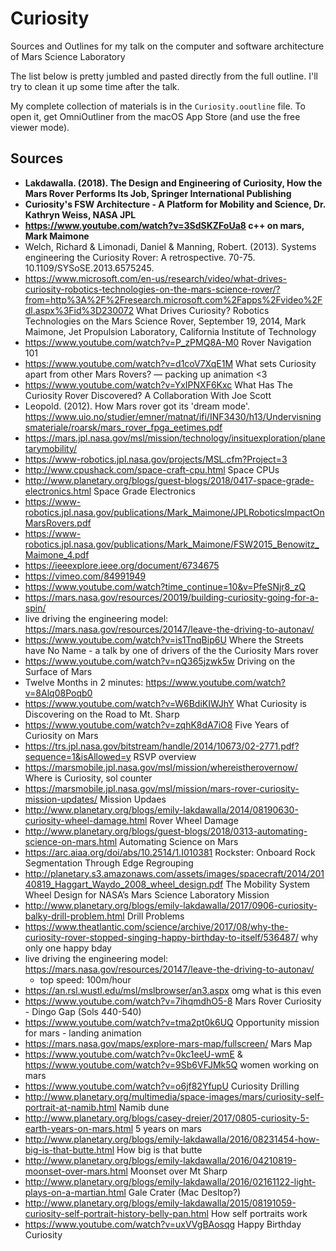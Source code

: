 # Curiosity
Sources and Outlines for my talk on the computer and software architecture of Mars Science Laboratory

The list below is pretty jumbled and pasted directly from the full outline. I'll try to clean it up some time after the talk.

My complete collection of materials is in the `Curiosity.ooutline` file. To open it, get OmniOutliner from the macOS App Store (and use the free viewer mode). 

## Sources

- **Lakdawalla. (2018). The Design and Engineering of Curiosity, How the Mars Rover Performs Its Job, Springer International Publishing**
- **Curiosity's FSW Architecture - A Platform for Mobility and Science, Dr. Kathryn Weiss, NASA JPL**
- **https://www.youtube.com/watch?v=3SdSKZFoUa8 c++ on mars, Mark Maimone**
- Welch, Richard & Limonadi, Daniel & Manning, Robert. (2013). Systems engineering the Curiosity Rover: A retrospective. 70-75. 10.1109/SYSoSE.2013.6575245.
- https://www.microsoft.com/en-us/research/video/what-drives-curiosity-robotics-technologies-on-the-mars-science-rover/?from=http%3A%2F%2Fresearch.microsoft.com%2Fapps%2Fvideo%2Fdl.aspx%3Fid%3D230072 What Drives Curiosity? Robotics Technologies on the Mars Science Rover, September 19, 2014, Mark Maimone, Jet Propulsion Laboratory, California Institute of Technology
- https://www.youtube.com/watch?v=P_zPMQ8A-M0 Rover Navigation 101
- https://www.youtube.com/watch?v=d1coV7XqE1M What sets Curiosity apart from other Mars Rovers? — packing up animation <3
- https://www.youtube.com/watch?v=YxIPNXF6Kxc What Has The Curiosity Rover Discovered? A Collaboration With Joe Scott
- Leopold. (2012). How Mars rover got its 'dream mode'. https://www.uio.no/studier/emner/matnat/ifi/INF3430/h13/Undervisningsmateriale/roarsk/mars_rover_fpga_eetimes.pdf
- https://mars.jpl.nasa.gov/msl/mission/technology/insituexploration/planetarymobility/
- https://www-robotics.jpl.nasa.gov/projects/MSL.cfm?Project=3
- http://www.cpushack.com/space-craft-cpu.html Space CPUs
- http://www.planetary.org/blogs/guest-blogs/2018/0417-space-grade-electronics.html Space Grade Electronics
- https://www-robotics.jpl.nasa.gov/publications/Mark_Maimone/JPLRoboticsImpactOnMarsRovers.pdf
- https://www-robotics.jpl.nasa.gov/publications/Mark_Maimone/FSW2015_Benowitz_Maimone_4.pdf
- https://ieeexplore.ieee.org/document/6734675
- https://vimeo.com/84991949
- https://www.youtube.com/watch?time_continue=10&v=PfeSNjr8_zQ
- https://mars.nasa.gov/resources/20019/building-curiosity-going-for-a-spin/
- live driving the engineering model: https://mars.nasa.gov/resources/20147/leave-the-driving-to-autonav/
- https://www.youtube.com/watch?v=is1TnqBip6U Where the Streets have No Name - a talk by one of drivers of the the Curiosity Mars rover
- https://www.youtube.com/watch?v=nQ365jzwk5w Driving on the Surface of Mars
- Twelve Months in 2 minutes: https://www.youtube.com/watch?v=8Alq08Poqb0
- https://www.youtube.com/watch?v=W6BdiKIWJhY What Curiosity is Discovering on the Road to Mt. Sharp
- https://www.youtube.com/watch?v=zqhK8dA7iO8 Five Years of Curiosity on Mars
- https://trs.jpl.nasa.gov/bitstream/handle/2014/10673/02-2771.pdf?sequence=1&isAllowed=y RSVP overview
- https://marsmobile.jpl.nasa.gov/msl/mission/whereistherovernow/ Where is Curiosity, sol counter
- https://marsmobile.jpl.nasa.gov/msl/mission/mars-rover-curiosity-mission-updates/ Mission Updaes
- http://www.planetary.org/blogs/emily-lakdawalla/2014/08190630-curiosity-wheel-damage.html Rover Wheel Damage
- http://www.planetary.org/blogs/guest-blogs/2018/0313-automating-science-on-mars.html Automating Science on Mars
- https://arc.aiaa.org/doi/abs/10.2514/1.I010381 Rockster: Onboard Rock Segmentation Through Edge Regrouping
- http://planetary.s3.amazonaws.com/assets/images/spacecraft/2014/20140819_Haggart_Waydo_2008_wheel_design.pdf  The Mobility System Wheel Design for NASA’s Mars Science Laboratory Mission
- http://www.planetary.org/blogs/emily-lakdawalla/2017/0906-curiosity-balky-drill-problem.html Drill Problems
- https://www.theatlantic.com/science/archive/2017/08/why-the-curiosity-rover-stopped-singing-happy-birthday-to-itself/536487/ why only one happy bday
- live driving the engineering model: https://mars.nasa.gov/resources/20147/leave-the-driving-to-autonav/
	- top speed: 100m/hour
- https://an.rsl.wustl.edu/msl/mslbrowser/an3.aspx omg what is this even
- https://www.youtube.com/watch?v=7ihqmdhO5-8 Mars Rover Curiosity - Dingo Gap (Sols 440-540)
- https://www.youtube.com/watch?v=tma2pt0k6UQ Opportunity mission for mars - landing animation
- https://mars.nasa.gov/maps/explore-mars-map/fullscreen/ Mars Map
- https://www.youtube.com/watch?v=0kc1eeU-wmE & https://www.youtube.com/watch?v=9Sb6VFJMk5Q women working on mars
- https://www.youtube.com/watch?v=o6jf82YfupU Curiosity Drilling
- http://www.planetary.org/multimedia/space-images/mars/curiosity-self-portrait-at-namib.html Namib dune
- http://www.planetary.org/blogs/casey-dreier/2017/0805-curiosity-5-earth-years-on-mars.html 5 years on mars
- http://www.planetary.org/blogs/emily-lakdawalla/2016/08231454-how-big-is-that-butte.html How big is that butte
- http://www.planetary.org/blogs/emily-lakdawalla/2016/04210819-moonset-over-mars.html Moonset over Mt Sharp
- http://www.planetary.org/blogs/emily-lakdawalla/2016/02161122-light-plays-on-a-martian.html Gale Crater (Mac Desltop?)
- http://www.planetary.org/blogs/emily-lakdawalla/2015/08191059-curiosity-self-portrait-history-belly-pan.html How self portraits work
- https://www.youtube.com/watch?v=uxVVgBAosqg Happy Birthday Curiosity 

